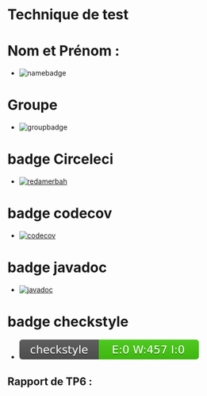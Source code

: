 # Technique de test


# Nom et Prénom :
* ![namebadge](https://img.shields.io/static/v1?label=Nom&message=MERBAH%20Reda&color=white)
# Groupe
* ![groupbadge](https://img.shields.io/static/v1?label=Groupe&message=ILSEN-ALT-Gr2&color=yellow)
# badge Circeleci
* [![redamerbah](https://circleci.com/gh/redamerbah/ceri-m1-techniques-de-test.svg?style=svg)](https://app.circleci.com/pipelines/github/redamerbah)
# badge codecov
* [![codecov](https://codecov.io/gh/redamerbah/ceri-m1-techniques-de-test/branch/master/graph/badge.svg)](https://app.codecov.io/gh/redamerbah/ceri-m1-techniques-de-test)
# badge javadoc
* [![javadoc](https://javadoc.io/badge2/org.springframework/spring-core/javadoc.svg)](https://redamerbah.github.io/ceri-m1-techniques-de-test/)
# badge checkstyle
* ![Checkstyle](target/site/badges/checkstyle-result.svg)

## Rapport de TP6 :
